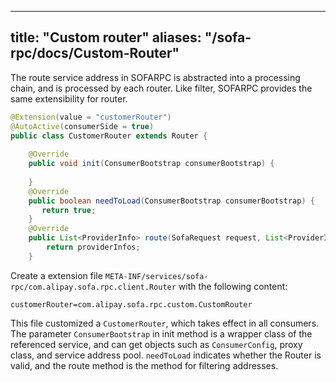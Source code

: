 
---
title: "Custom router"
aliases: "/sofa-rpc/docs/Custom-Router"
---


The route service address in SOFARPC is abstracted into a processing chain, and is processed by each router. Like filter, SOFARPC provides the same extensibility for router.

```java
@Extension(value = "customerRouter")
@AutoActive(consumerSide = true)
public class CustomerRouter extends Router {
   
    @Override
    public void init(ConsumerBootstrap consumerBootstrap) {
        
    }
    @Override
    public boolean needToLoad(ConsumerBootstrap consumerBootstrap) {
       return true;
    }
    @Override
    public List<ProviderInfo> route(SofaRequest request, List<ProviderInfo> providerInfos) {
        return providerInfos;
    }
```

Create a extension file `META-INF/services/sofa-rpc/com.alipay.sofa.rpc.client.Router` with the following content:

```plain
customerRouter=com.alipay.sofa.rpc.custom.CustomRouter
```

This file customized a `CustomerRouter`, which takes effect in all consumers. The parameter `ConsumerBootstrap` in init method is a wrapper class of the referenced service, and can get objects such as `ConsumerConfig`, proxy class, and service address pool. `needToLoad` indicates whether the Router is valid, and the route method is the method for filtering addresses.